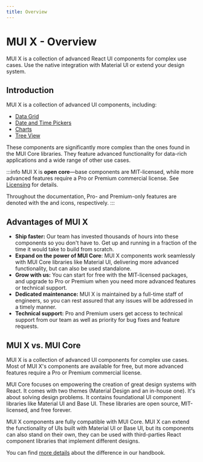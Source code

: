 ```yaml
---
title: Overview
---
```


# MUI X - Overview

<p class="description">MUI X is a collection of advanced React UI components for complex use cases. Use the native integration with Material UI or extend your design system.</p>

## Introduction

MUI X is a collection of advanced UI components, including:

- [Data Grid](/x/react-data-grid/)
- [Date and Time Pickers](/x/react-date-pickers/)
- [Charts](/x/react-charts/)
- [Tree View](/x/react-tree-view/)

These components are significantly more complex than the ones found in the MUI Core libraries.
They feature advanced functionality for data-rich applications and a wide range of other use cases.

:::info
MUI X is **open core**—base components are MIT-licensed, while more advanced features require a Pro or Premium commercial license.
See [Licensing](/x/introduction/licensing/) for details.

Throughout the documentation, Pro- and Premium-only features are denoted with the [<span class="plan-pro"></span>](/x/introduction/licensing/#pro-plan 'Pro plan') and [<span class="plan-premium"></span>](/x/introduction/licensing/#premium-plan 'Premium plan') icons, respectively.
:::

## Advantages of MUI X

- **Ship faster:** Our team has invested thousands of hours into these components so you don't have to. Get up and running in a fraction of the time it would take to build from scratch.
- **Expand on the power of MUI Core**: MUI X components work seamlessly with MUI Core libraries like Material UI, delivering more advanced functionality, but can also be used standalone.
- **Grow with us:** You can start for free with the MIT-licensed packages, and upgrade to Pro or Premium when you need more advanced features or technical support.
- **Dedicated maintenance:** MUI X is maintained by a full-time staff of engineers, so you can rest assured that any issues will be addressed in a timely manner.
- **Technical support:** Pro and Premium users get access to technical support from our team as well as priority for bug fixes and feature requests.

## MUI X vs. MUI Core

MUI X is a collection of advanced UI components for complex use cases.
Most of MUI X's components are available for free, but more advanced features require a Pro or Premium commercial license.

MUI Core focuses on empowering the creation of great design systems with React.
It comes with two themes (Material Design and an in-house one).
It's about solving design problems.
It contains foundational UI component libraries like Material UI and Base UI.
These libraries are open source, MIT-licensed, and free forever.

MUI X components are fully compatible with MUI Core.
MUI X can extend the functionality of UIs built with Material UI or Base UI, but its components can also stand on their own, they can be used with third-parties React component libraries that implement different designs.

You can find [more details](https://mui-org.notion.site/MUI-X-3f8ad249aeca430d81aae5dee947451a#f8e48daaf2fa4902b1415e3708560c0f) about the difference in our handbook.
